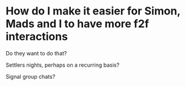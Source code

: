 # How do I make it easier for Simon, Mads and I to have more f2f interactions
Do they want to do that?

Settlers nights, perhaps on a recurring basis?

Signal group chats?

<!-- #p1 -->

<!-- {BearID:AE273FD8-26F6-46AF-81DC-8896F41A25A9-1109-000001F42A6A742B} -->
